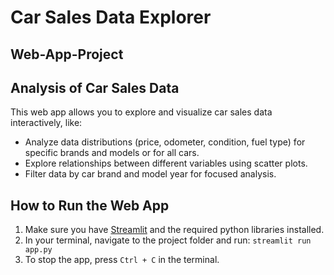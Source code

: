 # Car Sales Data Explorer
## Web-App-Project
## Analysis of Car Sales Data

This web app allows you to explore and visualize car sales data interactively, like: 

- Analyze data distributions (price, odometer, condition, fuel type) for specific brands and models or for all cars.
- Explore relationships between different variables using scatter plots.
- Filter data by car brand and model year for focused analysis.

## How to Run the Web App

1. Make sure you have [Streamlit](https://streamlit.io/) and the required python libraries installed.
2. In your terminal, navigate to the project folder and run: `streamlit run app.py`
3. To stop the app, press `Ctrl + C` in the terminal. 

